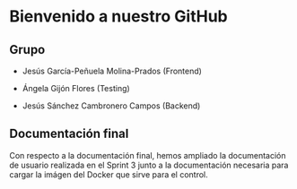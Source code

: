 # Bienvenido a nuestro GitHub

## Grupo

* Jesús García-Peñuela Molina-Prados (Frontend)

* Ángela Gijón Flores (Testing)

* Jesús Sánchez Cambronero Campos (Backend)

## Documentación final

Con respecto a la documentación final, hemos ampliado la documentación de usuario realizada en el Sprint 3 junto a la documentación necesaria para cargar la imágen del Docker que sirve para el control.

